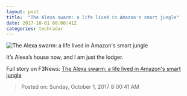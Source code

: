 ```yaml
---
layout: post
title:  "The Alexa swarm: a life lived in Amazon's smart jungle"
date: 2017-10-01 08:00:41Z
categories: techradar
---
```


![The Alexa swarm: a life lived in Amazon's smart jungle](http://cdn.mos.cms.futurecdn.net/xFwhk5FCHXDCXAe3aWot2T-1200-80.jpg)

It’s Alexa’s house now, and I am just the lodger.


Full story on F3News: [The Alexa swarm: a life lived in Amazon's smart jungle](http://www.f3nws.com/n/UXFyQD)

> Posted on: Sunday, October 1, 2017 8:00:41 AM
